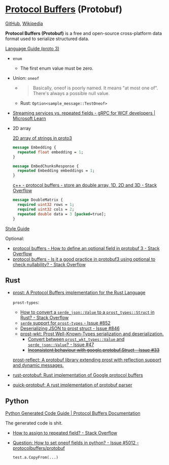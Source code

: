 # [Protocol Buffers](https://protobuf.dev/) (Protobuf)
[GitHub](https://github.com/protocolbuffers/protobuf), [Wikipedia](https://en.wikipedia.org/wiki/Protocol_Buffers)

**Protocol Buffers (Protobuf)** is a free and open-source cross-platform data format used to serialize structured data.

[Language Guide (proto 3)](https://protobuf.dev/programming-guides/proto3/)
- `enum`
  - The first enum value must be zero.

- Union: `oneof`
  - > Basically, oneof is poorly named. It means "at most one of". There's always a possible null value.
  - Rust: `Option<sample_message::TestOneof>`

- [Streaming services vs. repeated fields - gRPC for WCF developers | Microsoft Learn](https://learn.microsoft.com/en-us/dotnet/architecture/grpc-for-wcf-developers/streaming-versus-repeated)

- 2D array
  
  [2D array of strings in proto3](https://groups.google.com/g/protobuf/c/15cQIumEVtI)
  ```proto
  message Embedding {
    repeated float embedding = 1;
  }

  message EmbedChunksResponse {
    repeated Embedding embeddings = 1;
  }
  ```

  [c++ - protocol buffers - store an double array, 1D, 2D and 3D - Stack Overflow](https://stackoverflow.com/questions/6825196/protocol-buffers-store-an-double-array-1d-2d-and-3d)
  ```proto
  message DoubleMatrix {
    required uint32 rows = 1;
    required uint32 cols = 2;
    repeated double data = 3 [packed=true];
  }
  ```

[Style Guide](https://protobuf.dev/programming-guides/style/)

Optional:
- [protocol buffers - How to define an optional field in protobuf 3 - Stack Overflow](https://stackoverflow.com/questions/42622015/how-to-define-an-optional-field-in-protobuf-3)
- [protocol buffers - Is it a good practice in protobuf3 using optional to check nullability? - Stack Overflow](https://stackoverflow.com/questions/69441101/is-it-a-good-practice-in-protobuf3-using-optional-to-check-nullability)

## Rust
- [prost: A Protocol Buffers implementation for the Rust Language](https://github.com/tokio-rs/prost)

  `prost-types`:
  - [How to convert a `serde_json::Value` to a `prost_types::Struct` in Rust? - Stack Overflow](https://stackoverflow.com/questions/76485311/how-to-convert-a-serde-jsonvalue-to-a-prost-typesstruct-in-rust)
  - [`serde` support for `prost-types` - Issue #852](https://github.com/tokio-rs/prost/issues/852)
  - [Deserializing JSON to prost struct - Issue #846](https://github.com/tokio-rs/prost/issues/846)
  - [prost-wkt: Prost Well-Known-Types serialization and deserialization.](https://github.com/fdeantoni/prost-wkt)
    - [Convert between `prost_wkt_types::Value` and `serde_json::Value`? - Issue #47](https://github.com/fdeantoni/prost-wkt/issues/47)
    - ~~[Inconsistent behaviour with google.protobuf.Struct - Issue #33](https://github.com/fdeantoni/prost-wkt/issues/33)~~
  
  [prost-reflect: A protobuf library extending prost with reflection support and dynamic messages.](https://github.com/andrewhickman/prost-reflect)

- [rust-protobuf: Rust implementation of Google protocol buffers](https://github.com/stepancheg/rust-protobuf)

- [quick-protobuf: A rust implementation of protobuf parser](https://github.com/tafia/quick-protobuf)

## Python
[Python Generated Code Guide | Protocol Buffers Documentation](https://protobuf.dev/reference/python/python-generated/)

The generated code is shit.

- [How to assign to repeated field? - Stack Overflow](https://stackoverflow.com/questions/23726335/how-to-assign-to-repeated-field)
- [Question: How to set oneof fields in python? - Issue #5012 - protocolbuffers/protobuf](https://github.com/protocolbuffers/protobuf/issues/5012)

  `test.a.CopyFrom(...)`